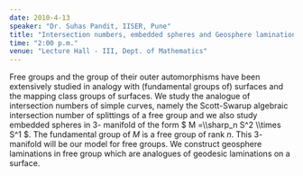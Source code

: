```yaml
---
date: 2010-4-13
speaker: "Dr. Suhas Pandit, IISER, Pune"
title: "Intersection numbers, embedded spheres and Geosphere laminations for free groups"
time: "2:00 p.m." 
venue: "Lecture Hall - III, Dept. of Mathematics"
---
```

Free groups and the group of their outer automorphisms have been extensively studied in analogy with (fundamental groups of) surfaces and the mapping class groups of surfaces. We study the analogue of intersection numbers of simple curves, namely the Scott-Swarup algebraic intersection number of splittings of a free group and we also study embedded spheres in $3$- manifold of the form $ M =\\\\sharp_n S^2 \\\\times S^1 $. The fundamental group of $M$ is a free group of rank $n$. This $3$-manifold will be our model for free groups. We construct geosphere laminations in free group which are analogues of geodesic laminations on a surface.
